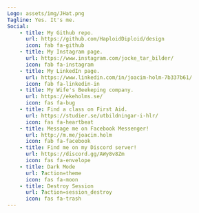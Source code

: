 ```yaml
---
Logo: assets/img/JHat.png
Tagline: Yes. It's me.
Social:
    - title: My Github repo.
      url: https://github.com/HaploidDiploid/design
      icon: fab fa-github
    - title: My Instagram page.
      url: https://www.instagram.com/jocke_tar_bilder/
      icon: fab fa-instagram
    - title: My LinkedIn page.
      url: https://www.linkedin.com/in/joacim-holm-7b337b61/
      icon: fab fa-linkedin-in    
    - title: My Wife's Beekeping company.
      url: https://ekeholms.se/
      icon: fas fa-bug
    - title: Find a class on First Aid.
      url: https://studier.se/utbildningar-i-hlr/
      icon: fas fa-heartbeat
    - title: Message me on Facebook Messenger!
      url: http://m.me/joacim.holm
      icon: fab fa-facebook
    - title: Find me on my Discord server!
      url: https://discord.gg/AWy8v8Zm
      icon: fas fa-envelope
    - title: Dark Mode
      url: ?action=theme
      icon: fas fa-moon
    - title: Destroy Session
      url: ?action=session_destroy
      icon: fas fa-trash
---
```


